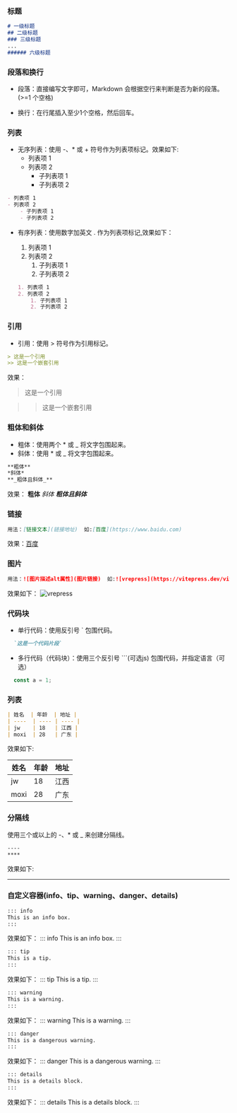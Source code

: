 ### 标题
```md
# 一级标题  
## 二级标题  
### 三级标题
...
###### 六级标题  
```

### 段落和换行
  - 段落：直接编写文字即可，Markdown 会根据空行来判断是否为新的段落。(>=1 个空格)
  * 换行：在行尾插入至少1个空格，然后回车。

### 列表
- 无序列表：使用 -、* 或 + 符号作为列表项标记。效果如下:
  - 列表项 1  
  - 列表项 2  
    - 子列表项 1  
    - 子列表项 2

```md
- 列表项 1  
- 列表项 2
    - 子列表项 1  
    - 子列表项 2  
```

- 有序列表：使用数字加英文 . 作为列表项标记,效果如下：
  1. 列表项 1  
  2. 列表项 2
      1. 子列表项 1  
      2. 子列表项 2

  ```md
  1. 列表项 1  
  2. 列表项 2
      1. 子列表项 1  
      2. 子列表项 2  
  ```
### 引用
  - 引用：使用 > 符号作为引用标记。
  ```md
  > 这是一个引用
  >> 这是一个嵌套引用
  ```
  效果：  
  > 这是一个引用

  >> 这是一个嵌套引用
### 粗体和斜体
  - 粗体：使用两个 * 或 _ 将文字包围起来。
  - 斜体：使用 * 或 _ 将文字包围起来。
  ```md
  **粗体**  
  *斜体*
  **_粗体且斜体_**  
  ```
  效果： **粗体**  *斜体*  **_粗体且斜体_**

### 链接

  ```md
  用法：[链接文本](链接地址)  如:[百度](https://www.baidu.com)
  ```
  效果：[百度](https://www.baidu.com)

### 图片
  ```md
  用法：![图片描述alt属性](图片链接)  如:![vrepress](https://vitepress.dev/vitepress-logo-mini.svg)
  ```
  效果如下：  ![vrepress](https://vitepress.dev/vitepress-logo-mini.svg)

### 代码块
  - 单行代码：使用反引号 ` 包围代码。
  
  ```md
    `这是一个代码片段`
  ```
  - 多行代码（代码块）：使用三个反引号 ```(可选js) 包围代码，并指定语言（可选）

  ```js
    const a = 1;
  ```
### 列表

  ```md
  | 姓名  | 年龄  | 地址 |  
  | ----  | ---- | ---- |  
  | jw    | 18   | 江西 |  
  | moxi  | 28   | 广东 |

  ```
  效果如下:

  | 姓名  | 年龄  | 地址 |  
  | ----  | ---- | ---- |  
  | jw    | 18   | 江西 |  
  | moxi  | 28   | 广东 |
    
### 分隔线
  
  使用三个或以上的 -、* 或 _ 来创建分隔线。

  ```md
  ----
  **** 
  ```

  效果如下:
  ***
### 自定义容器(info、tip、warning、danger、details)

```md
::: info
This is an info box.
:::
```
效果如下：
::: info
This is an info box.
:::

```md
::: tip
This is a tip.
:::
```
效果如下：
::: tip
This is a tip.
:::

```md
::: warning
This is a warning.
:::
```
效果如下：
::: warning
This is a warning.
:::

```md
::: danger
This is a dangerous warning.
:::
```
效果如下：
::: danger
This is a dangerous warning.
:::


```md
::: details
This is a details block.
:::
```
效果如下：
::: details
This is a details block.
:::



        



      
